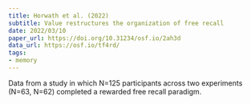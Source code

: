 ```yaml
---
title: Horwath et al. (2022)
subtitle: Value restructures the organization of free recall
date: 2022/03/10
paper_url: https://doi.org/10.31234/osf.io/2ah3d
data_url: https://osf.io/tf4rd/
tags:
- memory
---
```


Data from a study in which N=125 participants across two experiments (N=63, N=62) completed a rewarded free recall paradigm.
